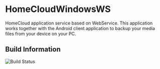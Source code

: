 # HomeCloudWindowsWS
HomeCloud application service based on WebService.
This application works together with the Android client application to backup your media files from your device on your PC.

## Build Information
![Build Status](https://planetludus.visualstudio.com/_apis/public/build/definitions/8ad2ea01-484b-4ac7-9a49-2a1485cb4234/1/badge)
